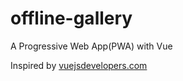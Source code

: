 # offline-gallery
A Progressive Web App(PWA) with Vue 

Inspired by [vuejsdevelopers.com](https://vuejsdevelopers.com/2017/10/09/vue-js-masonary-grid/?utm_source=linkedin-page-vjd&utm_medium=post&utm_campaign=ofm)
